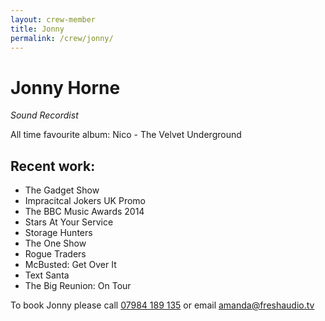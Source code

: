 ```yaml
---
layout: crew-member
title: Jonny
permalink: /crew/jonny/
---
```


# Jonny Horne
_Sound Recordist_

All time favourite album: Nico - The Velvet Underground

## Recent work:
+ The Gadget Show 
+ Impracitcal Jokers UK Promo
+ The BBC Music Awards 2014
+ Stars At Your Service
+ Storage Hunters
+ The One Show
+ Rogue Traders
+ McBusted: Get Over It
+ Text Santa
+ The Big Reunion: On Tour

To book Jonny please call [07984 189 135](tel:+447984189135) or email [amanda@freshaudio.tv](mailto:amanda@freshaudio.tv)